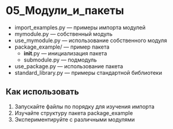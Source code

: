 # 05_Модули_и_пакеты

- import_examples.py — примеры импорта модулей
- mymodule.py — собственный модуль
- use_mymodule.py — использование собственного модуля
- package_example/ — пример пакета
  - __init__.py — инициализация пакета
  - submodule.py — подмодуль
- use_package.py — использование пакета
- standard_library.py — примеры стандартной библиотеки

## Как использовать

1. Запускайте файлы по порядку для изучения импорта
2. Изучайте структуру пакета package_example
3. Экспериментируйте с различными модулями 